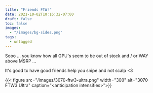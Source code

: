 ```yaml
---
title: "Friends FTW!"
date: 2021-10-02T10:16:32-07:00
draft: false
toc: false
images:
  - "/images/bg-sides.png"
tags: 
  - untagged
---
```


Sooo ... you know how all GPU's seem to be out of stock and / or WAY above MSRP ...

It's good to have good friends help you snipe and not scalp \<3

{{< figure src="/images/3070-ftw3-ultra.png" width="300" alt="3070 FTW3 Ultra" caption="&lt;anticipation intensifies&gt;">}}